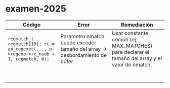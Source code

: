 # examen-2025


| Código | Error | Remediación |
|--|--|--|
| `regmatch_t regmatch[10]; rc = ap_regexec(..., p->regexp->re_nsub + 1, regmatch, 0);` |Parámetro nmatch puede exceder tamaño del array → desbordamiento de búfer.  | Usar constante común (ej. MAX_MATCHES) para declarar el tamaño del array y el valor de nmatch. |
|  |  |  |
|  |  |  |
|  |  |  |
|  |  |  |
|  |  |  |
|  |  |  |
|  |  |  |

